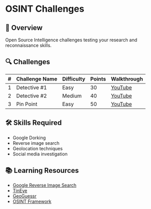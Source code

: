 # OSINT Challenges

## 🎯 Overview

Open Source Intelligence challenges testing your research and reconnaissance skills.

## 🔍 Challenges

| # | Challenge Name | Difficulty | Points | Walkthrough |
|---|---------------|------------|--------|-------------|
| 1 | Detective #1 | Easy | 30 | [YouTube](https://www.youtube.com/watch?v=J9dxHiAODeo&t=22s) |
| 2 | Detective #2 | Medium | 40 | [YouTube](https://www.youtube.com/watch?v=J9dxHiAODeo&t=87s) |
| 3 | Pin Point | Easy | 50 | [YouTube](https://www.youtube.com/watch?v=J9dxHiAODeo&t=313s) |

## 🛠️ Skills Required

- Google Dorking
- Reverse image search
- Geolocation techniques
- Social media investigation

## 📚 Learning Resources

- [Google Reverse Image Search](https://images.google.com/)
- [TinEye](https://tineye.com/)
- [GeoGuessr](https://www.geoguessr.com/)
- [OSINT Framework](https://osintframework.com/)
